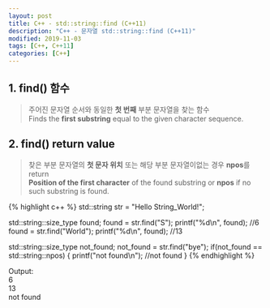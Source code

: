 ```yaml
---
layout: post
title: C++ - std::string::find (C++11)
description: "C++ - 문자열 std::string::find (C++11)"
modified: 2019-11-03
tags: [C++, C++11]
categories: [C++]
---
```


## 1. find() 함수

> 주어진 문자열 순서와 동일한 **첫 번째** 부분 문자열을 찾는 함수  
> Finds the **first substring** equal to the given character sequence.    

## 2. find() return value
> 찾은 부분 문자열의 **첫 문자 위치** 또는 해당 부분 문자열이없는 경우 **npos**를 return  
>  **Position of the first character** of the found substring or **npos** if no such substring is found.    

{% highlight c++ %}
std::string str = "Hello String_World!";

std::string::size_type found;
found = str.find("S"); 
printf("%d\n", found); //6
found = str.find("World"); 
printf("%d\n", found); //13


std::string::size_type not_found;
not_found = str.find("bye");
if(not_found == std::string::npos)
{
	printf("not found\n"); //not found
}
{% endhighlight %}

Output:  
6  
13  
not found  
